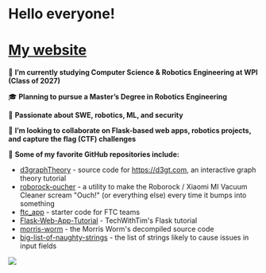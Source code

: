 # Hello everyone!

# [My website](https://mshestopalov.pythonanywhere.com)

🔭 **I’m currently studying Computer Science & Robotics Engineering at WPI (Class of 2027)**

🎓 **Planning to pursue a Master’s Degree in Robotics Engineering**

🌱 **Passionate about SWE, robotics, ML, and security**

👯 **I’m looking to collaborate on Flask-based web apps, robotics projects, and capture the flag (CTF) challenges**

🥮 **Some of my favorite GitHub repositories include:**
  - [d3graphTheory](https://github.com/mrpandey/d3graphTheory) - source code for https://d3gt.com, an interactive graph theory tutorial
  - [roborock-oucher](https://github.com/porech/roborock-oucher) - a utility to make the Roborock / Xiaomi MI Vacuum Cleaner scream "Ouch!" (or everything else) every time it bumps into something
  - [ftc_app](https://github.com/ftctechnh/ftc_app) - starter code for FTC teams
  - [Flask-Web-App-Tutorial](https://github.com/techwithtim/Flask-Web-App-Tutorial) - TechWithTim's Flask tutorial
  - [morris-worm](https://github.com/arialdomartini/morris-worm) - the Morris Worm's decompiled source code
  - [big-list-of-naughty-strings](https://github.com/minimaxir/big-list-of-naughty-strings/tree/master) - the list of strings likely to cause issues in input fields

<img align="center" src="https://github-readme-stats.vercel.app/api/top-langs/?username=G-Chist"/>
